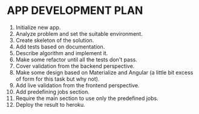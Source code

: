 # APP DEVELOPMENT PLAN

1. Initialize new app.
2. Analyze problem and set the suitable environment.
3. Create skeleton of the solution.
4. Add tests based on documentation.
5. Describe algorithm and implement it.
6. Make some refactor until all the tests don't pass.
7. Cover validation from the backend perspective.
8. Make some design based on Materialize and Angular (a little bit excess of form for this task but why not).
9. Add live validation from the frontend perspective.
10. Add predefining jobs section.
11. Require the main section to use only the predefined jobs.
12. Deploy the result to heroku.
